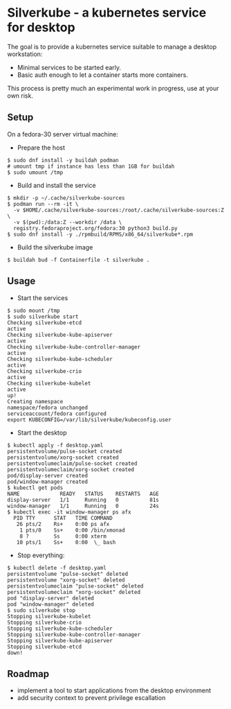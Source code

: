 Silverkube - a kubernetes service for desktop
=============================================

The goal is to provide a kubernetes service suitable to manage
a desktop workstation:

* Minimal services to be started early.
* Basic auth enough to let a container starts more containers.

This process is pretty much an experimental work in progress,
use at your own risk.

Setup
-----

On a fedora-30 server virtual machine:

* Prepare the host

```shell
$ sudo dnf install -y buildah podman
# umount tmp if instance has less than 1GB for buildah
$ sudo umount /tmp
```

* Build and install the service

```shell
$ mkdir -p ~/.cache/silverkube-sources
$ podman run --rm -it \
  -v $HOME/.cache/silverkube-sources:/root/.cache/silverkube-sources:Z \
  -v $(pwd):/data:Z --workdir /data \
  registry.fedoraproject.org/fedora:30 python3 build.py
$ sudo dnf install -y ./rpmbuild/RPMS/x86_64/silverkube*.rpm
```

* Build the silverkube image

```shell
$ buildah bud -f Containerfile -t silverkube .
```

Usage
-----

* Start the services

```shell
$ sudo mount /tmp
$ sudo silverkube start
Checking silverkube-etcd
active
Checking silverkube-kube-apiserver
active
Checking silverkube-kube-controller-manager
active
Checking silverkube-kube-scheduler
active
Checking silverkube-crio
active
Checking silverkube-kubelet
active
up!
Creating namespace
namespace/fedora unchanged
serviceaccount/fedora configured
export KUBECONFIG=/var/lib/silverkube/kubeconfig.user
```

* Start the desktop

```shell
$ kubectl apply -f desktop.yaml
persistentvolume/pulse-socket created
persistentvolume/xorg-socket created
persistentvolumeclaim/pulse-socket created
persistentvolumeclaim/xorg-socket created
pod/display-server created
pod/window-manager created
$ kubectl get pods
NAME             READY   STATUS    RESTARTS   AGE
display-server   1/1     Running   0          81s
window-manager   1/1     Running   0          24s
$ kubectl exec -it window-manager ps afx
  PID TTY      STAT   TIME COMMAND
   26 pts/2    Rs+    0:00 ps afx
    1 pts/0    Ss+    0:00 /bin/xmonad
    8 ?        Ss     0:00 xterm
   10 pts/1    Ss+    0:00  \_ bash
```

* Stop everything:

```shell
$ kubectl delete -f desktop.yaml
persistentvolume "pulse-socket" deleted
persistentvolume "xorg-socket" deleted
persistentvolumeclaim "pulse-socket" deleted
persistentvolumeclaim "xorg-socket" deleted
pod "display-server" deleted
pod "window-manager" deleted
$ sudo silverkube stop
Stopping silverkube-kubelet
Stopping silverkube-crio
Stopping silverkube-kube-scheduler
Stopping silverkube-kube-controller-manager
Stopping silverkube-kube-apiserver
Stopping silverkube-etcd
down!
```

Roadmap
-------

* implement a tool to start applications from the desktop environment
* add security context to prevent privilege escallation
